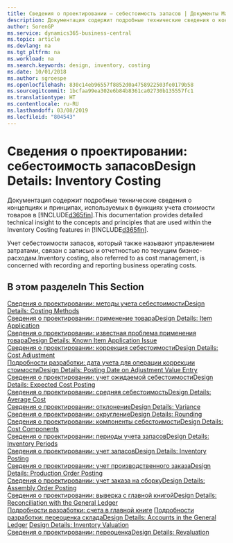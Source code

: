 ```yaml
---
title: Сведения о проектировании — себестоимость запасов | Документы Майкрософт
description: Документация содержит подробные технические сведения о концепциях и принципах, используемых в функциях учета стоимости товаров в Business Central.
author: SorenGP
ms.service: dynamics365-business-central
ms.topic: article
ms.devlang: na
ms.tgt_pltfrm: na
ms.workload: na
ms.search.keywords: design, inventory, costing
ms.date: 10/01/2018
ms.author: sgroespe
ms.openlocfilehash: 830c14eb96557f8852d0a4758922503fe0179b58
ms.sourcegitcommit: 1bcfaa99ea302e6b84b8361ca02730b135557fc1
ms.translationtype: HT
ms.contentlocale: ru-RU
ms.lasthandoff: 03/08/2019
ms.locfileid: "804543"
---
```

# <a name="design-details-inventory-costing"></a><span data-ttu-id="9d0db-103">Сведения о проектировании: себестоимость запасов</span><span class="sxs-lookup"><span data-stu-id="9d0db-103">Design Details: Inventory Costing</span></span>
<span data-ttu-id="9d0db-104">Документация содержит подробные технические сведения о концепциях и принципах, используемых в функциях учета стоимости товаров в [!INCLUDE[d365fin](includes/d365fin_md.md)].</span><span class="sxs-lookup"><span data-stu-id="9d0db-104">This documentation provides detailed technical insight to the concepts and principles that are used within the Inventory Costing features in [!INCLUDE[d365fin](includes/d365fin_md.md)].</span></span>  

<span data-ttu-id="9d0db-105">Учет себестоимости запасов, который также называют управлением затратами, связан с записью и отчетностью по текущим бизнес-расходам.</span><span class="sxs-lookup"><span data-stu-id="9d0db-105">Inventory costing, also referred to as cost management, is concerned with recording and reporting business operating costs.</span></span>  

## <a name="in-this-section"></a><span data-ttu-id="9d0db-106">В этом разделе</span><span class="sxs-lookup"><span data-stu-id="9d0db-106">In This Section</span></span>  
[<span data-ttu-id="9d0db-107">Сведения о проектировании: методы учета себестоимости</span><span class="sxs-lookup"><span data-stu-id="9d0db-107">Design Details: Costing Methods</span></span>](design-details-costing-methods.md)  
[<span data-ttu-id="9d0db-108">Сведения о проектировании: применение товара</span><span class="sxs-lookup"><span data-stu-id="9d0db-108">Design Details: Item Application</span></span>](design-details-item-application.md)  
[<span data-ttu-id="9d0db-109">Сведения о проектировании: известная проблема применения товара</span><span class="sxs-lookup"><span data-stu-id="9d0db-109">Design Details: Known Item Application Issue</span></span>](design-details-inventory-zero-level-open-item-ledger-entries.md)  
[<span data-ttu-id="9d0db-110">Сведения о проектировании: коррекция себестоимости</span><span class="sxs-lookup"><span data-stu-id="9d0db-110">Design Details: Cost Adjustment</span></span>](design-details-cost-adjustment.md)  
[<span data-ttu-id="9d0db-111">Подробности разработки: дата учета для операции коррекции стоимости</span><span class="sxs-lookup"><span data-stu-id="9d0db-111">Design Details: Posting Date on Adjustment Value Entry</span></span>](design-details-inventory-adjustment-value-entry-posting-date.md)  
[<span data-ttu-id="9d0db-112">Сведения о проектировании: учет ожидаемой себестоимости</span><span class="sxs-lookup"><span data-stu-id="9d0db-112">Design Details: Expected Cost Posting</span></span>](design-details-expected-cost-posting.md)  
[<span data-ttu-id="9d0db-113">Сведения о проектировании: средняя себестоимость</span><span class="sxs-lookup"><span data-stu-id="9d0db-113">Design Details: Average Cost</span></span>](design-details-average-cost.md)  
[<span data-ttu-id="9d0db-114">Сведения о проектировании: отклонение</span><span class="sxs-lookup"><span data-stu-id="9d0db-114">Design Details: Variance</span></span>](design-details-variance.md)  
[<span data-ttu-id="9d0db-115">Сведения о проектировании: округление</span><span class="sxs-lookup"><span data-stu-id="9d0db-115">Design Details: Rounding</span></span>](design-details-rounding.md)  
[<span data-ttu-id="9d0db-116">Сведения о проектировании: компоненты себестоимости</span><span class="sxs-lookup"><span data-stu-id="9d0db-116">Design Details: Cost Components</span></span>](design-details-cost-components.md)  
[<span data-ttu-id="9d0db-117">Сведения о проектировании: периоды учета запасов</span><span class="sxs-lookup"><span data-stu-id="9d0db-117">Design Details: Inventory Periods</span></span>](design-details-inventory-periods.md)  
[<span data-ttu-id="9d0db-118">Сведения о проектировании: учет запасов</span><span class="sxs-lookup"><span data-stu-id="9d0db-118">Design Details: Inventory Posting</span></span>](design-details-inventory-posting.md)  
[<span data-ttu-id="9d0db-119">Сведения о проектировании: учет производственного заказа</span><span class="sxs-lookup"><span data-stu-id="9d0db-119">Design Details: Production Order Posting</span></span>](design-details-production-order-posting.md)  
[<span data-ttu-id="9d0db-120">Сведения о проектировании: учет заказа на сборку</span><span class="sxs-lookup"><span data-stu-id="9d0db-120">Design Details: Assembly Order Posting</span></span>](design-details-assembly-order-posting.md)  
[<span data-ttu-id="9d0db-121">Сведения о проектировании: выверка с главной книгой</span><span class="sxs-lookup"><span data-stu-id="9d0db-121">Design Details: Reconciliation with the General Ledger</span></span>](design-details-reconciliation-with-the-general-ledger.md)  
<span data-ttu-id="9d0db-122">[Подробности разработки: счета в главной книге](design-details-accounts-in-the-general-ledger.md)
[Подробности разработки: переоценка склада](design-details-inventory-valuation.md)</span><span class="sxs-lookup"><span data-stu-id="9d0db-122">[Design Details: Accounts in the General Ledger](design-details-accounts-in-the-general-ledger.md)
[Design Details: Inventory Valuation](design-details-inventory-valuation.md)</span></span>  
[<span data-ttu-id="9d0db-123">Сведения о проектировании: переоценка</span><span class="sxs-lookup"><span data-stu-id="9d0db-123">Design Details: Revaluation</span></span>](design-details-revaluation.md)
